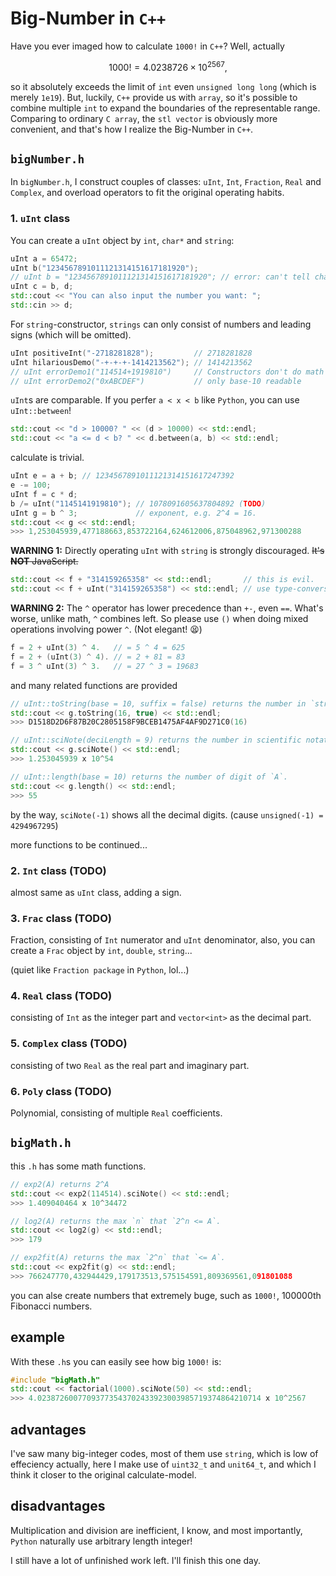 # Big-Number in `C++`

Have you ever imaged how to calculate `1000!` in `C++`? Well, actually

$$1000! = 4.0238726 \times 10^{2567},$$

so it absolutely exceeds the limit of `int` even `unsigned long long` (which is merely `1e19`). But, luckily, `C++` provide us with `array`, so it's possible to combine multiple `int` to expand the boundaries of the representable range. Comparing to ordinary `C array`, the `stl vector` is obviously more convenient, and that's how I realize the Big-Number in `C++`.

## `bigNumber.h`

In `bigNumber.h`, I construct couples of classes: `uInt`, `Int`, `Fraction`, `Real` and `Complex`, and overload operators to fit the original operating habits.

### 1. `uInt` class

You can create a `uInt` object by `int`, `char*` and `string`:

```cpp
uInt a = 65472;
uInt b("1234567891011121314151617181920");
// uInt b = "1234567891011121314151617181920"; // error: can't tell char* from int
uInt c = b, d;
std::cout << "You can also input the number you want: ";
std::cin >> d;
```

For `string`-constructor, `strings` can only consist of numbers and leading signs (which will be omitted).

```cpp
uInt positiveInt("-2718281828");         // 2718281828
uInt hilariousDemo("-+-+-+-1414213562"); // 1414213562
// uInt errorDemo1("114514+1919810")     // Constructors don't do math
// uInt errorDemo2("0xABCDEF")           // only base-10 readable
```

`uInt`s are comparable. If you perfer `a < x < b` like `Python`, you can use `uInt::between`!

```cpp
std::cout << "d > 10000? " << (d > 10000) << std::endl;
std::cout << "a <= d < b? " << d.between(a, b) << std::endl;
```

calculate is trivial.

```cpp
uInt e = a + b; // 1234567891011121314151617247392
e -= 100;
uInt f = c * d;
b /= uInt("1145141919810"); // 1078091605637804892 (TODO)
uInt g = b ^ 3;             // exponent, e.g. 2^4 = 16.
std::cout << g << std::endl; 
>>> 1,253045939,477188663,853722164,624612006,875048962,971300288
```
**WARNING 1:** Directly operating `uInt` with `string` is strongly discouraged. ~~It's **NOT** JavaScript.~~

```cpp
std::cout << f + "314159265358" << std::endl;       // this is evil.
std::cout << f + uInt("314159265358") << std::endl; // use type-conversion at least
```

**WARNING 2:** The `^` operator has lower precedence than `+-`, even `==`. What's worse, unlike math, `^` combines left. So please use `()` when doing mixed operations involving power `^`. (Not elegant! 😫)

```cpp
f = 2 + uInt(3) ^ 4.   // = 5 ^ 4 = 625
f = 2 + (uInt(3) ^ 4). // = 2 + 81 = 83
f = 3 ^ uInt(3) ^ 3.   // = 27 ^ 3 = 19683
```

and many related functions are provided

```cpp
// uInt::toString(base = 10, suffix = false) returns the number in `string` format.
std::cout << g.toString(16, true) << std::endl; 
>>> D1518D2D6F87B20C2805158F9BCEB1475AF4AF9D271C0(16)

// uInt::sciNote(deciLength = 9) returns the number in scientific notation format.
std::cout << g.sciNote() << std::endl; 
>>> 1.253045939 x 10^54

// uInt::length(base = 10) returns the number of digit of `A`.
std::cout << g.length() << std::endl;
>>> 55
```
by the way, `sciNote(-1)` shows all the decimal digits. (cause `unsigned(-1) = 4294967295`)

more functions to be continued...

### 2. `Int` class (TODO)

almost same as `uInt` class, adding a sign.

### 3. `Frac` class (TODO)

Fraction, consisting of `Int` numerator and `uInt` denominator, also, you can create a `Frac` object by `int`, `double`, `string`...

(quiet like `Fraction package` in `Python`, lol...)

### 4. `Real` class (TODO)

consisting of `Int` as the integer part and `vector<int>` as the decimal part.

### 5. `Complex` class (TODO)

consisting of two `Real` as the real part and imaginary part.

### 6. `Poly` class (TODO)

Polynomial, consisting of multiple `Real` coefficients.

## `bigMath.h`

this `.h` has some math functions. 

```cpp
// exp2(A) returns 2^A
std::cout << exp2(114514).sciNote() << std::endl;
>>> 1.409040464 x 10^34472

// log2(A) returns the max `n` that `2^n <= A`.
std::cout << log2(g) << std::endl;
>>> 179

// exp2fit(A) returns the max `2^n` that `<= A`.
std::cout << exp2fit(g) << std::endl;
>>> 766247770,432944429,179173513,575154591,809369561,091801088
```


you can alse create numbers that extremely buge, such as `1000!`, 100000th Fibonacci numbers.

## example

With these `.h`s you can easily see how big `1000!` is:

```cpp
#include "bigMath.h"
std::cout << factorial(1000).sciNote(50) << std::endl;
>>> 4.02387260077093773543702433923003985719374864210714 x 10^2567
```

## advantages

I've saw many big-integer codes, most of them use `string`, which is low of effeciency actually, here I make use of `uint32_t` and `unit64_t`, and which I think it closer to the original calculate-model.

## disadvantages

Multiplication and division are inefficient, I know, and most importantly, `Python` naturally use arbitrary length integer!

I still have a lot of unfinished work left. I'll finish this one day.
